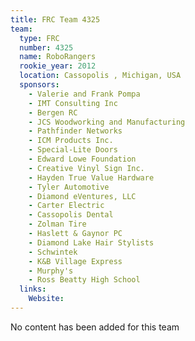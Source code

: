 ```yaml
---
title: FRC Team 4325
team:
  type: FRC
  number: 4325
  name: RoboRangers
  rookie_year: 2012
  location: Cassopolis , Michigan, USA
  sponsors:
    - Valerie and Frank Pompa
    - IMT Consulting Inc
    - Bergen RC
    - JCS Woodworking and Manufacturing
    - Pathfinder Networks
    - ICM Products Inc.
    - Special-Lite Doors
    - Edward Lowe Foundation
    - Creative Vinyl Sign Inc.
    - Hayden True Value Hardware
    - Tyler Automotive
    - Diamond eVentures, LLC
    - Carter Electric
    - Cassopolis Dental
    - Zolman Tire
    - Haslett & Gaynor PC
    - Diamond Lake Hair Stylists
    - Schwintek
    - K&B Village Express
    - Murphy's
    - Ross Beatty High School
  links:
    Website: 
---
```

No content has been added for this team